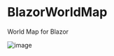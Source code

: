 # BlazorWorldMap
World Map for Blazor

![image](https://user-images.githubusercontent.com/9497415/150774165-399f117d-d433-4784-8e8c-b0441dbfb7ce.png)

